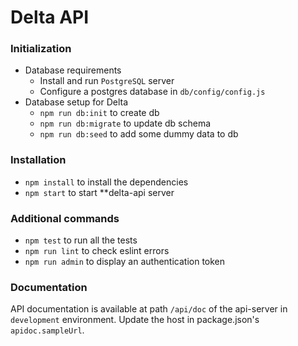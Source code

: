 # Delta API

### Initialization
- Database requirements
  - Install and run `PostgreSQL` server
  - Configure a postgres database in `db/config/config.js`
- Database setup for Delta
  - `npm run db:init` to create db
  - `npm run db:migrate` to update db schema
  - `npm run db:seed` to add some dummy data to db

### Installation
- `npm install` to install the dependencies
- `npm start` to start **delta-api server

### Additional commands
  - `npm test` to run all the tests
  - `npm run lint` to check eslint errors
  - `npm run admin` to display an authentication token

### Documentation

API documentation is available at path `/api/doc` of the api-server in `development` environment. Update the host in package.json's `apidoc.sampleUrl`.


